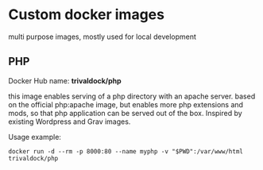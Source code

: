 # Custom docker images

multi purpose images, mostly used for local development

## PHP

Docker Hub name: **trivaldock/php**

this image enables serving of a php directory with an apache server. based on the official php:apache image, but enables more php extensions and mods, so that php application can be served out of the box.
Inspired by existing Wordpress and Grav images.

Usage example:

```
docker run -d --rm -p 8000:80 --name myphp -v "$PWD":/var/www/html trivaldock/php
```
